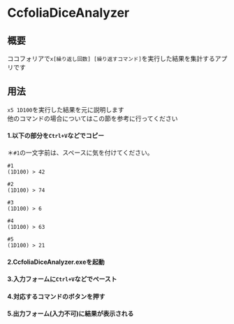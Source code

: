 # CcfoliaDiceAnalyzer
## 概要
ココフォリアで`x[繰り返し回数] [繰り返すコマンド]`を実行した結果を集計するアプリです
## 用法
`x5 1D100`を実行した結果を元に説明します<br>
他のコマンドの場合についてはこの節を参考に行ってください
#### 1.以下の部分を`Ctrl+V`などでコピー
＊`#1`の一文字前は、スペースに気を付けてください。
```
#1
(1D100) > 42

#2
(1D100) > 74

#3
(1D100) > 6

#4
(1D100) > 63

#5
(1D100) > 21
```
#### 2.CcfoliaDiceAnalyzer.exeを起動
#### 3.入力フォームに`Ctrl+V`などでペースト
#### 4.対応するコマンドのボタンを押す
#### 5.出力フォーム(入力不可)に結果が表示される

